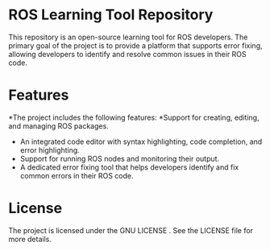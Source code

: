 #   ROS Learning Tool Repository
 This repository is an open-source learning tool for ROS developers. 
 The primary goal of the project is to provide a platform that supports error fixing,
 allowing developers to identify and resolve common issues in their ROS code.
#  Features
*The project includes the following features:
 *Support for creating, editing, and managing ROS packages.
 * An integrated code editor with syntax highlighting, code completion, and error highlighting.
 * Support for running ROS nodes and monitoring their output.
 * A dedicated error fixing tool that helps developers identify and fix common errors in their ROS code.
#  License
The project is licensed under the GNU LICENSE . See the LICENSE file for more details.
 
